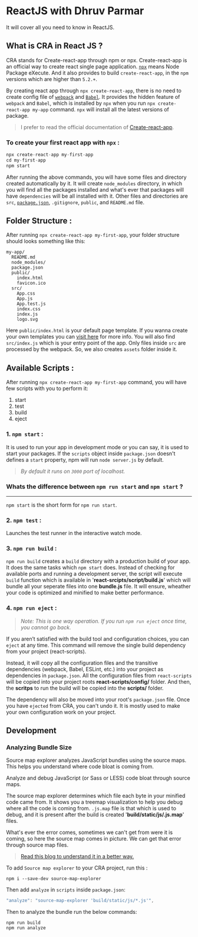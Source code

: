 # ReactJS with Dhruv Parmar
It will cover all you need to know in ReactJS.

## What is CRA in React JS ?

CRA stands for Create-react-app through npm or npx. Create-react-app is an official way to create react single page application. [`npx`](https://medium.com/@maybekatz/introducing-npx-an-npm-package-runner-55f7d4bd282b) means Node Package eXecute. And it also provides to build `create-react-app`, in the `npm` versions which are higher than `5.2.+`. 

By creating react app through `npx create-react-app`, there is no need to create config file of [`webpack`](https://webpack.js.org/concepts/#entry) and [`Babel`](https://babeljs.io/docs/en/). It provides the hidden feature of `webpack` and `Babel`, which is installed by `npx` when you run `npx create-react-app my-app` command. `npx` will install all the latest versions of package.

> I prefer to read the official documentation of [Create-react-app](https://create-react-app.dev/docs/getting-started/).


### To create your first react app with `npx` :
```javascript
npx create-react-app my-first-app
cd my-first-app
npm start
```

After running the above commands, you will have some files and directory created automatically by it. It will create `node_modules` directory, in which you will find all the packages installed and what's ever that packages will have `dependencies` will be all installed with it. Other files and directories are `src`, [`package.json`](https://docs.npmjs.com/cli/v9/configuring-npm/package-json), `.gitignore`, `public`, and `README.md` file.


## Folder Structure :
After running `npx create-react-app my-first-app`, your folder structure should looks something like this:

```
my-app/
  README.md
  node_modules/
  package.json
  public/
    index.html
    favicon.ico
  src/
    App.css
    App.js
    App.test.js
    index.css
    index.js
    logo.svg
```

Here `public/index.html` is your default page template. If you wanna create your own templates you can [visit here](https://create-react-app.dev/docs/custom-templates) for more info. You will also find `src/index.js` which is your entry point of the app. Only files inside `src` are processed by the webpack. So, we also creates `assets` folder inside it.

## Available Scripts :
After running `npx create-react-app my-first-app` command, you will have few scripts with you to perform it:
1. start
2. test
3. build
4. eject

### 1.  `npm start` :
It is used to run your app in development mode or you can say, it is used to start your packages. If the `scripts` object inside `package.json` doesn't defines a `start` property, npm will run `node server.js` by default.

> *By default it runs on `3000` port of localhost.*


### Whats the difference between `npm run start` and `npm start` ?
---
`npm start` is the short form for `npm run start`.


### 2.  `npm test` :
Launches the test runner in the interactive watch mode.


### 3. `npm run build` :
`npm run build` creates a `build` directory with a production build of your app. It does the same tasks which `npm start` does. Instead of checking for available ports and running a development server, the script will execute `build` function which is available in '**react-srcipts/script/build.js**' which will bundle all your seperate files into one **bundle.js** file. It will ensure, wheather your code is optimized and minified to make better performance.

### 4. `npm run eject` :

> *Note: This is one way operation. If you run `npm run eject` once time, you cannot go back.*

If you aren’t satisfied with the build tool and configuration choices, you can `eject` at any time. This command will remove the single build dependency from your project (react-scripts).

Instead, it will copy all the configuration files and the transitive dependencies (webpack, Babel, ESLint, etc.) into your project as dependencies in `package.json`. All the configuration files from `react-scripts` will be copied into your project roots **react-scripts/config/** folder. And then, the **scritps** to run the build will be copied into the **scripts/** folder.

The dependency will also be moved into your root's `package.json` file. Once you have `ejected` from CRA, you can't undo it. It is mostly used to make your own configuration work on your project.

## Development

### Analyzing Bundle Size
Source map explorer analyzes JavaScript bundles using the source maps. This helps you understand where code bloat is coming from. 

Analyze and debug JavaScript (or Sass or LESS) code bloat through source maps.

The source map explorer determines which file each byte in your minified code came from. It shows you a treemap visualization to help you debug where all the code is coming from. `.js.map` file is that which is used to debug, and it is present after the build is created '**build/static/js/.js.map**' files.

What's ever the error comes, sometimes we can't get from were it is coming, so here the source map comes in picture. We can get that error through source map files.

> [Read this blog to understand it in a better way.](https://www.bugsnag.com/blog/source-maps)

To add `Source map explorer` to your CRA project, run this :
```
npm i --save-dev source-map-explorer
```
Then add `analyze` in `scripts` inside `package.json`:
```javascript
"analyze": "source-map-explorer 'build/static/js/*.js'",
```
Then to analyze the bundle run the below commands:
```
npm run build
npm run analyze
```

